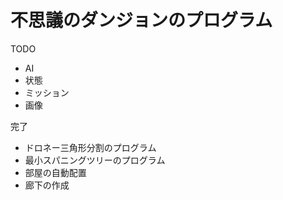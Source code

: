 # 不思議のダンジョンのプログラム
TODO
- AI
- 状態
- ミッション
- 画像

完了
- ドロネー三角形分割のプログラム
- 最小スパニングツリーのプログラム
- 部屋の自動配置
- 廊下の作成